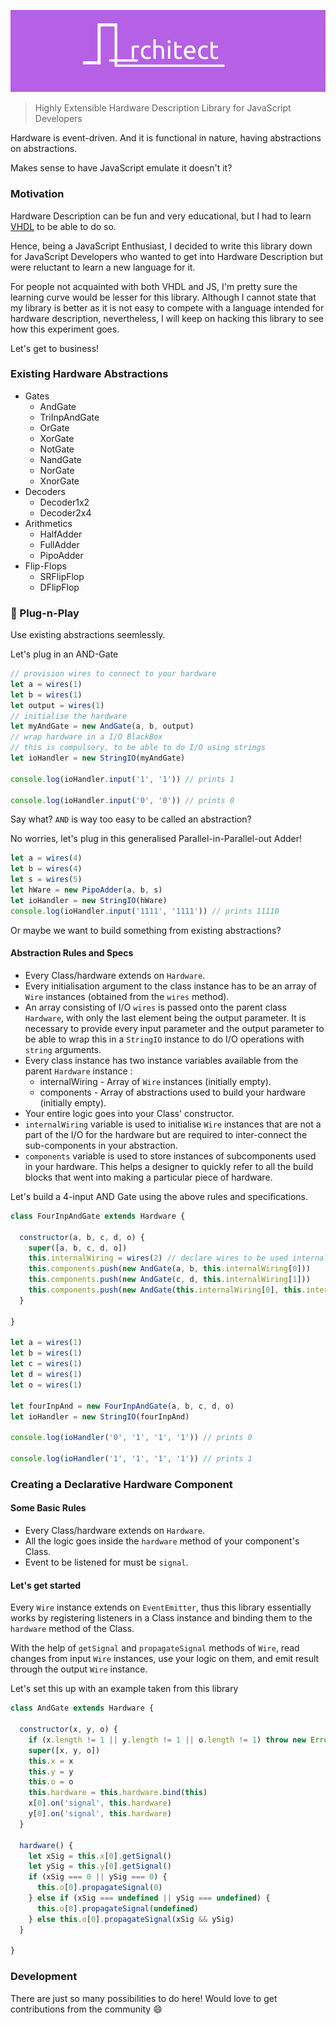 ![Architect](media/banner.png)

> Highly Extensible Hardware Description Library for JavaScript Developers

Hardware is event-driven. And it is functional in nature, having abstractions on abstractions.

Makes sense to have JavaScript emulate it doesn't it?

### Motivation

Hardware Description can be fun and very educational, but I had to learn [VHDL](https://en.wikipedia.org/wiki/VHDL) to be able to do so.

Hence, being a JavaScript Enthusiast, I decided to write this library down for JavaScript Developers who wanted to get into Hardware Description but were reluctant to learn a new language for it.

For people not acquainted with both VHDL and JS, I'm pretty sure the learning curve would be lesser for this library. Although I cannot state that my library is better as it is not easy to compete with a language intended for hardware description, nevertheless, I will keep on hacking this library to see how this experiment goes.

Let's get to business!

### Existing Hardware Abstractions

* Gates
  * AndGate
  * TriInpAndGate
  * OrGate
  * XorGate
  * NotGate
  * NandGate
  * NorGate
  * XnorGate
* Decoders
  * Decoder1x2
  * Decoder2x4
* Arithmetics
  * HalfAdder
  * FullAdder
  * PipoAdder
* Flip-Flops
  * SRFlipFlop
  * DFlipFlop

### :electric_plug: Plug-n-Play

Use existing abstractions seemlessly.

Let's plug in an AND-Gate

```js
// provision wires to connect to your hardware
let a = wires(1)
let b = wires(1)
let output = wires(1)
// initialise the hardware
let myAndGate = new AndGate(a, b, output)
// wrap hardware in a I/O BlackBox
// this is compulsory, to be able to do I/O using strings
let ioHandler = new StringIO(myAndGate)

console.log(ioHandler.input('1', '1')) // prints 1

console.log(ioHandler.input('0', '0')) // prints 0
```

Say what? `AND` is way too easy to be called an abstraction?

No worries, let's plug in this generalised Parallel-in-Parallel-out Adder!

```js
let a = wires(4)
let b = wires(4)
let s = wires(5)
let hWare = new PipoAdder(a, b, s)
let ioHandler = new StringIO(hWare)
console.log(ioHandler.input('1111', '1111')) // prints 11110
```

Or maybe we want to build something from existing abstractions?

#### Abstraction Rules and Specs

* Every Class/hardware extends on `Hardware`.
* Every initialisation argument to the class instance has to be an array of `Wire` instances (obtained from the `wires` method).
* An array consisting of I/O `wires` is passed onto the parent class `Hardware`, with only the last element being the output parameter. It is necessary to provide every input parameter and the output parameter to be able to wrap this in a `StringIO` instance to do I/O operations with `string` arguments.
* Every class instance has two instance variables available from the parent `Hardware` instance :
  * internalWiring - Array of `Wire` instances (initially empty).
  * components - Array of abstractions used to build your hardware (initially empty).
* Your entire logic goes into your Class' constructor.
* `internalWiring` variable is used to initialise `Wire` instances that are not a part of the I/O for the hardware but are required to inter-connect the sub-components in your abstraction.
* `components` variable is used to store instances of subcomponents used in your hardware. This helps a designer to quickly refer to all the build blocks that went into making a particular piece of hardware.


Let's build a 4-input AND Gate using the above rules and specifications.

```js
class FourInpAndGate extends Hardware {

  constructor(a, b, c, d, o) {
    super([a, b, c, d, o])
    this.internalWiring = wires(2) // declare wires to be used internally
    this.components.push(new AndGate(a, b, this.internalWiring[0]))
    this.components.push(new AndGate(c, d, this.internalWiring[1]))
    this.components.push(new AndGate(this.internalWiring[0], this.internalWiring[1], o))
  }

}

let a = wires(1)
let b = wires(1)
let c = wires(1)
let d = wires(1)
let o = wires(1)

let fourInpAnd = new FourInpAndGate(a, b, c, d, o)
let ioHandler = new StringIO(fourInpAnd)

console.log(ioHandler('0', '1', '1', '1')) // prints 0

console.log(ioHandler('1', '1', '1', '1')) // prints 1
```

### Creating a Declarative Hardware Component

#### Some Basic Rules

* Every Class/hardware extends on `Hardware`.
* All the logic goes inside the `hardware` method of your component's Class.
* Event to be listened for must be `signal`.

#### Let's get started

Every `Wire` instance extends on `EventEmitter`, thus this library essentially works by registering listeners in a Class instance and binding them to the `hardware` method of the Class.

With the help of `getSignal` and `propagateSignal` methods of `Wire`, read changes from input `Wire` instances, use your logic on them, and emit result through the output `Wire` instance.

Let's set this up with an example taken from this library

```js
class AndGate extends Hardware {

  constructor(x, y, o) {
    if (x.length != 1 || y.length != 1 || o.length != 1) throw new Error('Invalid Connection/s')
    super([x, y, o])
    this.x = x
    this.y = y
    this.o = o
    this.hardware = this.hardware.bind(this)
    x[0].on('signal', this.hardware)
    y[0].on('signal', this.hardware)
  }

  hardware() {
    let xSig = this.x[0].getSignal()
    let ySig = this.y[0].getSignal()
    if (xSig === 0 || ySig === 0) {
      this.o[0].propagateSignal(0)
    } else if (xSig === undefined || ySig === undefined) {
      this.o[0].propagateSignal(undefined)
    } else this.o[0].propagateSignal(xSig && ySig)
  }

}
```
### Development

There are just so many possibilities to do here! Would love to get contributions from the community :smile:

